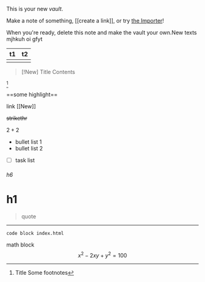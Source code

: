 This is your new *vault*.

Make a note of something, [[create a link]], or try [the Importer](https://help.obsidian.md/Plugins/Importer)!

When you're ready, delete this note and make the vault your own.New texts
mjhkuh oi gfyt


| t1  | t2  |
| --- | --- |
|     |     |

> [!New] Title
> Contents

[^1]

[^1]:Title
	Some footnotes


==some highlight==


link [[New]]

~~strikethr~~

$2+2$

- bullet list 1
- bullet list 2

- [ ] task list

###### h6

# h1

> quote


---

```
code block index.html
```


math block
$$
 x^2-2xy + y^2 = 100
$$

